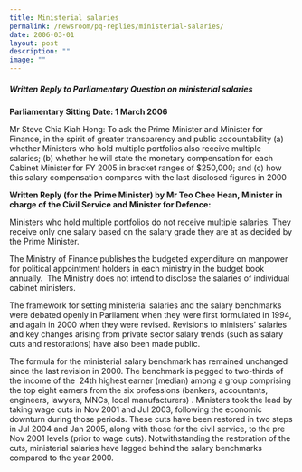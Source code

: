 ```yaml
---
title: Ministerial salaries
permalink: /newsroom/pq-replies/ministerial-salaries/
date: 2006-03-01
layout: post
description: ""
image: ""
---
```

##### Written Reply to Parliamentary Question on ministerial salaries

**Parliamentary Sitting Date: 1 March 2006**

Mr Steve Chia Kiah Hong: To ask the Prime Minister and Minister for Finance, in the spirit of greater transparency and public accountability (a) whether Ministers who hold multiple portfolios also receive multiple salaries; (b) whether he will state the monetary compensation for each Cabinet Minister for FY 2005 in bracket ranges of $250,000; and (c) how this salary compensation compares with the last disclosed figures in 2000 

**Written Reply (for the Prime Minister) by Mr Teo Chee Hean, Minister in charge of the Civil Service and Minister for Defence:**

Ministers who hold multiple portfolios do not receive multiple salaries. They receive only one salary based on the salary grade they are at as decided by the Prime Minister.

The Ministry of Finance publishes the budgeted expenditure on manpower for political appointment holders in each ministry in the budget book annually.  The Ministry does not intend to disclose the salaries of individual cabinet ministers.

The framework for setting ministerial salaries and the salary benchmarks were debated openly in Parliament when they were first formulated in 1994, and again in 2000 when they were revised. Revisions to ministers’ salaries and key changes arising from private sector salary trends (such as salary cuts and restorations) have also been made public. 

The formula for the ministerial salary benchmark has remained unchanged since the last revision in 2000. The benchmark is pegged to two-thirds of the income of the  24th highest earner (median) among a group comprising the top eight earners from the six professions (bankers, accountants, engineers, lawyers, MNCs, local manufacturers) . Ministers took the lead by taking wage cuts in Nov 2001 and Jul 2003, following the economic downturn during those periods. These cuts have been restored in two steps in Jul 2004 and Jan 2005, along with those for the civil service, to the pre Nov 2001 levels (prior to wage cuts). Notwithstanding the restoration of the cuts, ministerial salaries have lagged behind the salary benchmarks compared to the year 2000.